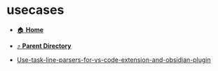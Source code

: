 # usecases
- [:house: **Home**](/README)
- [:arrow_heading_up: **Parent Directory**](/notes/archive/lib/_index.md)

- [Use-task-line-parsers-for-vs-code-extension-and-obsidian-plugin](Use-task-line-parsers-for-vs-code-extension-and-obsidian-plugin.md)
